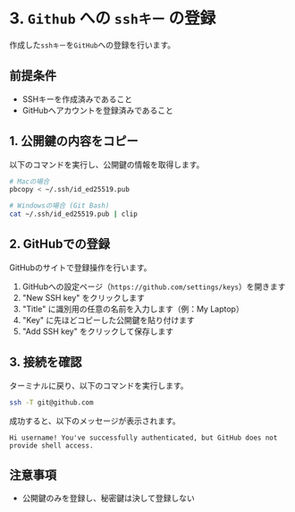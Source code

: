 # 3. `Github` への `sshキー` の登録

作成した`sshキー`を`GitHub`への登録を行います。

## 前提条件
- SSHキーを作成済みであること
- GitHubへアカウントを登録済みであること

## 1. 公開鍵の内容をコピー
以下のコマンドを実行し、公開鍵の情報を取得します。
```bash
# Macの場合
pbcopy < ~/.ssh/id_ed25519.pub

# Windowsの場合 (Git Bash)
cat ~/.ssh/id_ed25519.pub | clip
```

## 2. GitHubでの登録

GitHubのサイトで登録操作を行います。

1. GitHubへの設定ページ（`https://github.com/settings/keys`）を開きます
2. "New SSH key" をクリックします
3. "Title" に識別用の任意の名前を入力します（例：My Laptop）
4. "Key" に先ほどコピーした公開鍵を貼り付けます
5. "Add SSH key" をクリックして保存します

## 3. 接続を確認

ターミナルに戻り、以下のコマンドを実行します。

```bash
ssh -T git@github.com
```

成功すると、以下のメッセージが表示されます。
```text
Hi username! You've successfully authenticated, but GitHub does not provide shell access.
```

## 注意事項
- 公開鍵のみを登録し、秘密鍵は決して登録しない
